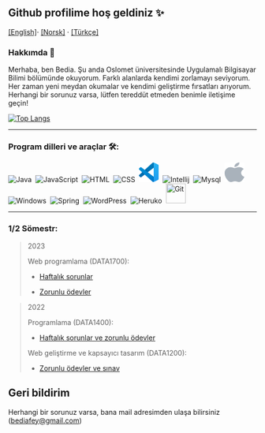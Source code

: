  ## Github profilime hoş geldiniz ✨
 [[English]](https://github.com/Bediafeyza/Bediafeyza/blob/main/ENGLISH.md)· [[Norsk]](https://github.com/Bediafeyza/Bediafeyza/blob/main/NORSK.md) · [[Türkçe]](https://github.com/Bediafeyza/Bediafeyza/blob/main/TURKCE.md) 
### Hakkımda 🚀
Merhaba, ben Bedia. Şu anda Oslomet üniversitesinde Uygulamalı Bilgisayar Bilimi bölümünde okuyorum. Farklı alanlarda kendimi zorlamayı seviyorum. 
Her zaman yeni meydan okumalar
ve kendimi geliştirme fırsatları arıyorum. Herhangi bir sorunuz varsa, lütfen tereddüt etmeden benimle iletişime geçin!

[![Top Langs](https://github-readme-stats.vercel.app/api/top-langs/?username=Bediafeyza&layout=compact&theme=dracula)](https://github.com/Bediafeyza/github-readme-stats)
***
### Program dilleri ve araçlar 🛠:

<div>
  <img src="https://github.com/Bediafeyza/devicon/blob/master/icons/java/java-original.svg" title="Java" alt="Java" width="40" height="40"/>&nbsp;
  <img src="https://github.com/Bediafeyza/devicon/blob/master/icons/javascript/javascript-original.svg" title="JavaScript" alt="JavaScript" width="40" height="40"/>&nbsp;
  <img src="https://github.com/Bediafeyza/devicon/blob/master/icons/html5/html5-original.svg" title="HTML5" alt="HTML" width="40" height="40"/>&nbsp;
  <img src="https://github.com/Bediafeyza/devicon/blob/master/icons/css3/css3-original.svg"  title="CSS3" alt="CSS" width="40" height="40"/>&nbsp;
<img src="https://github.com/Bediafeyza/devicon/blob/master/icons/vscode/vscode-original.svg" title="VScode" alt="VScode" width="40" height="40"/>&nbsp;
<img src="https://github.com/yurijserrano/Github-Profile-Readme-Logos/blob/master/ides/intellij.svg" alt="Intellij" width="45" height="45"/>&nbsp;
<img src="https://github.com/Bediafeyza/devicon/blob/master/icons/mysql/mysql-original.svg" title="MySql" alt="Mysql" width="40" height="40"/>&nbsp;
<img src="https://github.com/logo/apple/blob/master/images/logo.svg" title="Apple" alt="Apple" width="40" height="40"/>&nbsp;
<img src="https://github.com/Bediafeyza/devicon/blob/master/icons/windows8/windows8-original.svg" title="Windows" alt="Windows" width="40" height="40"/>&nbsp;
  <img src="https://github.com/Bediafeyza/devicon/blob/master/icons/spring/spring-original.svg" title="Spring" alt="Spring" width="40"
  height="40"/>&nbsp;
<img src="https://github.com/Bediafeyza/devicon/blob/master/icons/wordpress/wordpress-plain.svg" title="WordPress" alt="WordPress" width="40" height="40"/>&nbsp;
 <img src="https://github.com/Bediafeyza/devicon/blob/master/icons/heroku/heroku-original.svg" title="Heruko" alt="Heruko" width="40" height="40"/>&nbsp;
  <img src="https://github.com/Bediafeyza/devicon/blob/master/icons/git/git-original.svg" title="Git" **alt="Git" width="40" height="40"/>
</div>

***
### 1/2 Sömestr:
>2023
>
> Web programlama (DATA1700):
> 
> - [Haftalık sorunlar](https://github.com/Bediafeyza/UkesOppgaver_Data1700.git)
>
> - [Zorunlu ödevler](https://github.com/Bediafeyza/oblig1_Data1700.git)
> 

> 2022
> 
> Programlama (DATA1400):
> 
> - [Haftalık sorunlar ve zorunlu ödevler](https://github.com/Bediafeyza/Ukesoppgaver.git)
> 
> Web geliştirme ve kapsayıcı tasarım (DATA1200):
> 
> - [Zorunlu ödevler ve sınav](https://github.com/Bediafeyza/obliger-og-eksamen.git)
>
## Geri bildirim

Herhangi bir sorunuz varsa, bana mail adresimden ulaşa bilirsiniz (bediafey@gmail.com)
